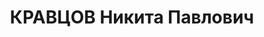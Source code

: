 ---
title: КРАВЦОВ Никита Павлович
description: '1890, Донецька обл., с. Гусельське Макіївського р-ну, українець, освіта
  початкова, прож.: м. Алчевськ, помічник начальника цеху металургійного заводу

  Військовою колегією Верховного суду СРСР 2 січня 1938 р. засуджений до розстрілу.

  Реабілітований у 1959 р.'
---